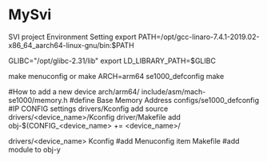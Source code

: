 # MySvi
SVI project
Environment Setting
export PATH=/opt/gcc-linaro-7.4.1-2019.02-x86_64_aarch64-linux-gnu/bin:$PATH

GLIBC="/opt/glibc-2.31/lib"
export LD_LIBRARY_PATH=$GLIBC


make menuconfig
or
make ARCH=arm64 se1000_defconfig
make

#How to add a new device
arch/arm64/
  include/asm/mach-se1000/memory.h   #define Base Memory Address
  configs/se1000_defconfig           #IP CONFIG settings
drivers/Kconfig add
  source drivers/<device_name>/Kconfig
driver/Makefile add
  obj-$(CONFIG_<device_name> += <device_name>/
  
drivers/<device_name>
  Kconfig				#add Menuconfig item
  Makefile				#add module to obj-y
  